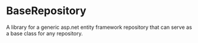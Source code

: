 # BaseRepository
A library for a generic asp.net entity framework repository that can serve as a base class for any repository. 
